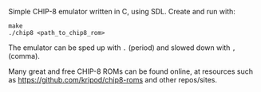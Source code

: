Simple CHIP-8 emulator written in C, using SDL.
Create and run with:
```
make
./chip8 <path_to_chip8_rom>
```
The emulator can be sped up with `.` (period) and slowed down with `,` (comma).

Many great and free CHIP-8 ROMs can be found online, at resources such as https://github.com/kripod/chip8-roms and other repos/sites.
